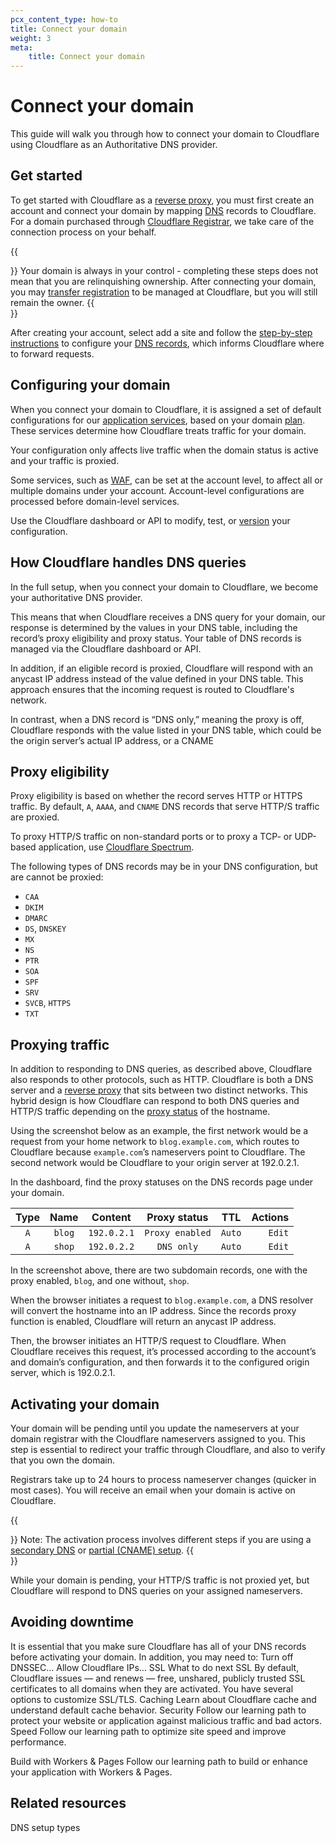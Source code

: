 ```yaml
---
pcx_content_type: how-to
title: Connect your domain
weight: 3
meta:
    title: Connect your domain
---
```


# Connect your domain

This guide will walk you through how to connect your domain to Cloudflare using Cloudflare as an Authoritative DNS provider.

## Get started

To get started with Cloudflare as a [reverse proxy](https://www.cloudflare.com/learning/cdn/glossary/reverse-proxy/), you must first create an account and connect your domain by mapping [DNS](https://www.cloudflare.com/learning/dns/what-is-dns/) records to Cloudflare. For a domain purchased through [Cloudflare Registrar](https://www.cloudflare.com/products/registrar/), we take care of the connection process on your behalf.

{{<Aside type="note">}}
Your domain is always in your control - completing these steps does not mean that you are relinquishing ownership. After connecting your domain, you may [transfer registration](/registrar/get-started/transfer-domain-to-cloudflare/) to be managed at Cloudflare, but you will still remain the owner.
{{</Aside>}}

After creating your account, select add a site and follow the [step-by-step instructions](/fundamentals/setup/account-setup/add-site/) to configure your [DNS records](/dns/manage-dns-records/), which informs Cloudflare where to forward requests.

## Configuring your domain

When you connect your domain to Cloudflare, it is assigned a set of default configurations for our [application services](/products/?product-group=Application+performance%2CApplication+security), based on your domain [plan](https://www.cloudflare.com/plans/). These services determine how Cloudflare treats traffic for your domain.

Your configuration only affects live traffic when the domain status is active and your traffic is proxied. 

Some services, such as [WAF](/waf/), can be set at the account level, to affect all or multiple domains under your account. Account-level configurations are processed before domain-level services.

Use the Cloudflare dashboard or API to modify, test, or [version](/version-management/) your configuration.

## How Cloudflare handles DNS queries

In the full setup, when you connect your domain to Cloudflare, we become your authoritative DNS provider. 

This means that when Cloudflare receives a DNS query for your domain, our response is determined by the values in your DNS table, including the record’s proxy eligibility and proxy status. Your table of DNS records is managed via the Cloudflare dashboard or API.

In addition, if an eligible record is proxied, Cloudflare will respond with an anycast IP address instead of the value defined in your DNS table. This approach ensures that the incoming request is routed to Cloudflare's network. 

In contrast, when a DNS record is “DNS only,” meaning the proxy is off, Cloudflare responds with the value listed in your DNS table, which could be the origin server’s actual IP address, or a CNAME 

## Proxy eligibility 

Proxy eligibility is based on whether the record serves HTTP or HTTPS traffic. By default, `A`, `AAAA`, and `CNAME` DNS records that serve HTTP/S traffic are proxied.

To proxy HTTP/S traffic on non-standard ports or to proxy a TCP- or UDP-based application, use [Cloudflare Spectrum](/spectrum/). 

The following types of DNS records may be in your DNS configuration, but are cannot be proxied:

- `CAA`
- `DKIM`
- `DMARC`
- `DS`, `DNSKEY`
- `MX`
- `NS`
- `PTR`
- `SOA`
- `SPF`
- `SRV`
- `SVCB`, `HTTPS`
- `TXT`

## Proxying traffic

In addition to responding to DNS queries, as described above, Cloudflare also responds to other protocols, such as HTTP. Cloudflare is both a DNS server and a [reverse proxy](https://www.cloudflare.com/learning/cdn/glossary/reverse-proxy/) that sits between two distinct networks. This hybrid design is how Cloudflare can respond to both DNS queries and HTTP/S traffic depending on the [proxy status](/dns/manage-dns-records/reference/proxied-dns-records/) of the hostname. 

Using the screenshot below as an example, the first network would be a request from your home network to `blog.example.com`, which routes to Cloudflare because `example.com`’s nameservers point to Cloudflare. The second network would be Cloudflare to your origin server at 192.0.2.1.

In the dashboard, find the proxy statuses on the DNS records page under your domain.

| Type | Name | Content | Proxy status | TTL | Actions |
| :---: |  :---: |  :---: |  :---: |  :---: |  ---: |
| `A` | `blog` | `192.0.2.1` | `Proxy enabled` | `Auto` | `Edit` | 
| `A` | `shop` | `192.0.2.2` | `DNS only` | `Auto` | `Edit` | 

In the screenshot above, there are two subdomain records, one with the proxy enabled, `blog`, and one without, `shop`.

When the browser initiates a request to `blog.example.com`, a DNS resolver will convert the hostname into an IP address. Since the records proxy function is enabled, Cloudflare will return an anycast IP address. 

Then, the browser initiates an HTTP/S request to Cloudflare. When Cloudflare receives this request, it’s processed according to the account’s and domain’s configuration, and then forwards it to the configured origin server, which is 192.0.2.1.

## Activating your domain

Your domain will be pending until you update the nameservers at your domain registrar with the Cloudflare nameservers assigned to you. This step is essential to redirect your traffic through Cloudflare, and also to verify that you own the domain.

Registrars take up to 24 hours to process nameserver changes (quicker in most cases). You will receive an email when your domain is active on Cloudflare.

{{<Aside>}}
Note: The activation process involves different steps if you are using a [secondary DNS](/dns/zone-setups/zone-transfers/cloudflare-as-secondary/) or [partial (CNAME) setup](/dns/zone-setups/partial-setup/).
{{</Aside>}}

While your domain is pending, your HTTP/S traffic is not proxied yet, but Cloudflare will respond to DNS queries on your assigned nameservers.

## Avoiding downtime

It is essential that you make sure Cloudflare has all of your DNS records before activating your domain. In addition, you may need to:
Turn off DNSSEC…
Allow Cloudflare IPs…
SSL
What to do next
SSL
By default, Cloudflare issues — and renews — free, unshared, publicly trusted SSL certificates to all domains when they are activated. You have several options to customize SSL/TLS.
Caching
Learn about Cloudflare cache and understand default cache behavior.
Security
Follow our learning path to protect your website or application against malicious traffic and bad actors.
Speed
Follow our learning path to optimize site speed and improve performance.

Build with Workers & Pages
Follow our learning path to build or enhance your application with Workers & Pages.

## Related resources

DNS setup types
